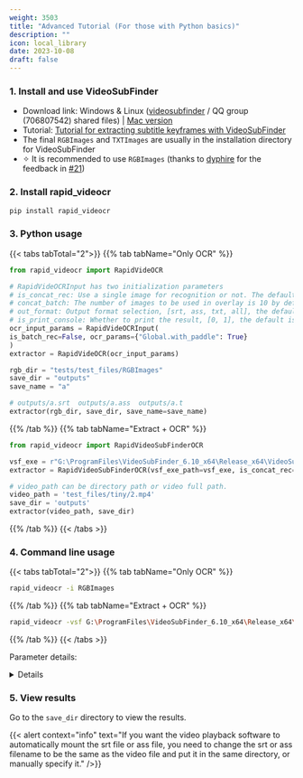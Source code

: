 ```yaml
---
weight: 3503
title: "Advanced Tutorial (For those with Python basics)"
description: ""
icon: local_library
date: 2023-10-08
draft: false
---
```


### 1. Install and use VideoSubFinder

- Download link: Windows & Linux ([videosubfinder](https://sourceforge.net/projects/videosubfinder/) / QQ group (706807542) shared files) | [Mac version](https://github.com/eritpchy/videosubfinder-cli)
- Tutorial: [Tutorial for extracting subtitle keyframes with VideoSubFinder](https://juejin.cn/post/7203362527082053691)
- The final `RGBImages` and `TXTImages` are usually in the installation directory for VideoSubFinder
- ✧ It is recommended to use `RGBImages` (thanks to [dyphire](https://github.com/dyphire) for the feedback in [#21](https://github.com/SWHL/RapidVideOCR/issues/21))

### 2. Install rapid_videocr

```bash {linenos=table}
pip install rapid_videocr
```

### 3. Python usage

{{< tabs tabTotal="2">}}
{{% tab tabName="Only OCR" %}}

```python {linenos=table}
from rapid_videocr import RapidVideOCR

# RapidVideOCRInput has two initialization parameters
# is_concat_rec: Use a single image for recognition or not. The default is False, which means that a single image is used for recognition by default.
# concat_batch: The number of images to be used in overlay is 10 by default and can be adjusted
# out_format: Output format selection, [srt, ass, txt, all], the default is all
# is_print_console: Whether to print the result, [0, 1], the default is 0 for not printing
ocr_input_params = RapidVideOCRInput(
is_batch_rec=False, ocr_params={"Global.with_paddle": True}
)
extractor = RapidVideOCR(ocr_input_params)

rgb_dir = "tests/test_files/RGBImages"
save_dir = "outputs"
save_name = "a"

# outputs/a.srt  outputs/a.ass  outputs/a.t
extractor(rgb_dir, save_dir, save_name=save_name)
```

{{% /tab %}}
{{% tab tabName="Extract + OCR" %}}

```python {linenos=table}
from rapid_videocr import RapidVideoSubFinderOCR

vsf_exe = r"G:\ProgramFiles\VideoSubFinder_6.10_x64\Release_x64\VideoSubFinderWXW.exe"
extractor = RapidVideoSubFinderOCR(vsf_exe_path=vsf_exe, is_concat_rec=True)

# video_path can be directory path or video full path.
video_path = 'test_files/tiny/2.mp4'
save_dir = 'outputs'
extractor(video_path, save_dir)
```

{{% /tab %}}
{{< /tabs >}}

### 4. Command line usage

{{< tabs tabTotal="2">}}
{{% tab tabName="Only OCR" %}}

```bash {linenos=table}
rapid_videocr -i RGBImages
```

{{% /tab %}}
{{% tab tabName="Extract + OCR" %}}

```bash {linenos=table}
rapid_videocr -vsf G:\ProgramFiles\VideoSubFinder_6.10_x64\Release_x64\VideoSubFinderWXW.exe -video_dir G:\ProgramFiles\RapidVideOCR\test_files\tiny
```

{{% /tab %}}
{{< /tabs >}}

Parameter details:
<details>

```bash {linenos=table}
$ rapid_videocr -h
usage: rapid_videocr [-h] [-video_dir VIDEO_DIR] [-i IMG_DIR] [-s SAVE_DIR]
            [-o {srt,ass,txt,all}] [--is_concat_rec] [-b CONCAT_BATCH] [-p]
            [-vsf VSF_EXE_PATH] [-c] [-r] [-ccti] [-ces CREATE_EMPTY_SUB]
            [-cscti CREATE_SUB_FROM_CLEARED_TXT_IMAGES]
            [-cstxt CREATE_SUB_FROM_TXT_RESULTS] [-ovocv] [-ovffmpeg] [-uc]
            [--start_time START_TIME] [--end_time END_TIME]
            [-te TOP_VIDEO_IMAGE_PERCENT_END]
            [-be BOTTOM_VIDEO_IMAGE_PERCENT_END]
            [-le LEFT_VIDEO_IMAGE_PERCENT_END]
            [-re RIGHT_VIDEO_IMAGE_PERCENT_END] [-gs GENERAL_SETTINGS]
            [-nthr NUM_THREADS] [-nocrthr NUM_OCR_THREADS]

optional arguments:
-h, --help            show this help message and exit

VideOCRParameters:
-video_dir VIDEO_DIR, --video_dir VIDEO_DIR
                        The full path of video or the path of video directory.
-i IMG_DIR, --img_dir IMG_DIR
                        The full path of RGBImages or TXTImages.
-s SAVE_DIR, --save_dir SAVE_DIR
                        The path of saving the recognition result. Default is
                        "outputs" under the current directory.
-o {srt,ass,txt,all}, --out_format {srt,ass,txt,all}
                        Output file format. Default is "all".
--is_concat_rec       Which mode to run (concat recognition or single
                        recognition). Default is False.
-b CONCAT_BATCH, --concat_batch CONCAT_BATCH
                        The batch of concating image nums in concat
                        recognition mode. Default is 10.
-p, --print_console   Whether to print the subtitle results to console. -p
                        means to print.

VSFParameters:
-vsf VSF_EXE_PATH, --vsf_exe_path VSF_EXE_PATH
                        The full path of VideoSubFinderWXW.exe.
-c, --clear_dirs      Clear Folders (remove all images), performed before
                        any other steps. Default is True
-r, --run_search      Run Search (find frames with hardcoded text (hardsub)
                        on video) Default is True
-ccti, --create_cleared_text_images
                        Create Cleared Text Images. Default is True
-ces CREATE_EMPTY_SUB, --create_empty_sub CREATE_EMPTY_SUB
                        Create Empty Sub With Provided Output File Name (*.ass
                        or *.srt)
-cscti CREATE_SUB_FROM_CLEARED_TXT_IMAGES, --create_sub_from_cleared_txt_images CREATE_SUB_FROM_CLEARED_TXT_IMAGES
                        Create Sub From Cleared TXT Images With Provided
                        Output File Name (*.ass or *.srt)
-cstxt CREATE_SUB_FROM_TXT_RESULTS, --create_sub_from_txt_results CREATE_SUB_FROM_TXT_RESULTS
                        Create Sub From TXT Results With Provided Output File
                        Name (*.ass or *.srt)
-ovocv, --open_video_opencv
                        open video by OpenCV (default). Default is True
-ovffmpeg, --open_video_ffmpeg
                        open video by FFMPEG
-uc, --use_cuda       use cuda
--start_time START_TIME
                        start time, default = 0:00:00:000 (in format
                        hour:min:sec:milisec)
--end_time END_TIME   end time, default = video length
-te TOP_VIDEO_IMAGE_PERCENT_END, --top_video_image_percent_end TOP_VIDEO_IMAGE_PERCENT_END
                        top video image percent offset from image bottom, can
                        be in range [0.0,1.0], default = 1.0
-be BOTTOM_VIDEO_IMAGE_PERCENT_END, --bottom_video_image_percent_end BOTTOM_VIDEO_IMAGE_PERCENT_END
                        bottom video image percent offset from image bottom,
                        can be in range [0.0,1.0], default = 0.0
-le LEFT_VIDEO_IMAGE_PERCENT_END, --left_video_image_percent_end LEFT_VIDEO_IMAGE_PERCENT_END
                        left video image percent end, can be in range
                        [0.0,1.0], default = 0.0
-re RIGHT_VIDEO_IMAGE_PERCENT_END, --right_video_image_percent_end RIGHT_VIDEO_IMAGE_PERCENT_END
                        right video image percent end, can be in range
                        [0.0,1.0], default = 1.0
-gs GENERAL_SETTINGS, --general_settings GENERAL_SETTINGS
                        general settings (path to general settings *.cfg file,
                        default = settings/general.cfg)
-nthr NUM_THREADS, --num_threads NUM_THREADS
                        number of threads used for Run Search
-nocrthr NUM_OCR_THREADS, --num_ocr_threads NUM_OCR_THREADS
                        number of threads used for Create Cleared TXT Images
```

</details>

### 5. View results

Go to the `save_dir` directory to view the results.

{{< alert context="info" text="If you want the video playback software to automatically mount the srt file or ass file, you need to change the srt or ass filename to be the same as the video file and put it in the same directory, or manually specify it." />}}

<script src="https://giscus.app/client.js"
        data-repo="SWHL/RapidVideOCR"
        data-repo-id="MDEwOlJlcG9zaXRvcnk0MDU1ODkwMjk="
        data-category="Q&A"
        data-category-id="DIC_kwDOGCzMJc4CUluM"
        data-mapping="title"
        data-strict="0"
        data-reactions-enabled="1"
        data-emit-metadata="0"
        data-input-position="top"
        data-theme="preferred_color_scheme"
        data-lang="en"
        data-loading="lazy"
        crossorigin="anonymous"
        async>
</script>
